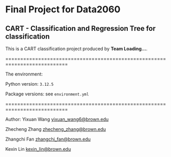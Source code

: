 # Final Project for Data2060

## CART - Classification and Regression Tree for classification

This is a CART classification project produced by **Team Loading...**.

===========================================================================

The environment: 

Python version: `3.12.5`

Package versions: see `environment.yml`

===========================================================================

Author: 
Yixuan Wang	yixuan_wang6@brown.edu

Zhecheng Zhang	zhecheng_zhang@brown.edu

Zhangchi Fan	zhangchi_fan@brown.edu

Kexin Lin	kexin_lin@brown.edu
